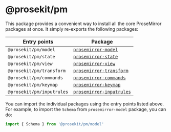 # @prosekit/pm

This package provides a convenient way to install all the core ProseMirror packages at once. It simply re-exports the following packages:

| Entry points              | Package                                                                          |
| ------------------------- | -------------------------------------------------------------------------------- |
| `@prosekit/pm/model`      | [`prosemirror-model`](https://www.npmjs.com/package/prosemirror-model)           |
| `@prosekit/pm/state`      | [`prosemirror-state`](https://www.npmjs.com/package/prosemirror-state)           |
| `@prosekit/pm/view`       | [`prosemirror-view`](https://www.npmjs.com/package/prosemirror-view)             |
| `@prosekit/pm/transform`  | [`prosemirror-transform`](https://www.npmjs.com/package/prosemirror-transform)   |
| `@prosekit/pm/commands`   | [`prosemirror-commands`](https://www.npmjs.com/package/prosemirror-commands)     |
| `@prosekit/pm/keymap`     | [`prosemirror-keymap`](https://www.npmjs.com/package/prosemirror-keymap)         |
| `@prosekit/pm/inputrules` | [`prosemirror-inputrules`](https://www.npmjs.com/package/prosemirror-inputrules) |

You can import the individual packages using the entry points listed above. For example, to import the `Schema` from `prosemirror-model` package, you can do:

```js
import { Schema } from '@prosekit/pm/model'
```
